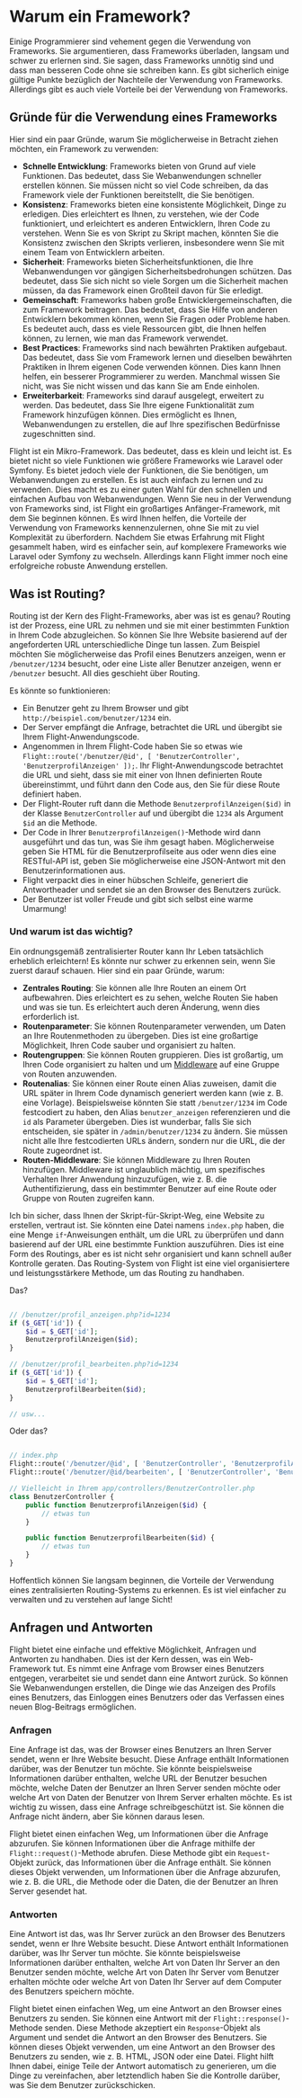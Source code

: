 # Warum ein Framework?

Einige Programmierer sind vehement gegen die Verwendung von Frameworks. Sie argumentieren, dass Frameworks überladen, langsam und schwer zu erlernen sind. Sie sagen, dass Frameworks unnötig sind und dass man besseren Code ohne sie schreiben kann. Es gibt sicherlich einige gültige Punkte bezüglich der Nachteile der Verwendung von Frameworks. Allerdings gibt es auch viele Vorteile bei der Verwendung von Frameworks.

## Gründe für die Verwendung eines Frameworks

Hier sind ein paar Gründe, warum Sie möglicherweise in Betracht ziehen möchten, ein Framework zu verwenden:

- **Schnelle Entwicklung**: Frameworks bieten von Grund auf viele Funktionen. Das bedeutet, dass Sie Webanwendungen schneller erstellen können. Sie müssen nicht so viel Code schreiben, da das Framework viele der Funktionen bereitstellt, die Sie benötigen.
- **Konsistenz**: Frameworks bieten eine konsistente Möglichkeit, Dinge zu erledigen. Dies erleichtert es Ihnen, zu verstehen, wie der Code funktioniert, und erleichtert es anderen Entwicklern, Ihren Code zu verstehen. Wenn Sie es von Skript zu Skript machen, könnten Sie die Konsistenz zwischen den Skripts verlieren, insbesondere wenn Sie mit einem Team von Entwicklern arbeiten.
- **Sicherheit**: Frameworks bieten Sicherheitsfunktionen, die Ihre Webanwendungen vor gängigen Sicherheitsbedrohungen schützen. Das bedeutet, dass Sie sich nicht so viele Sorgen um die Sicherheit machen müssen, da das Framework einen Großteil davon für Sie erledigt.
- **Gemeinschaft**: Frameworks haben große Entwicklergemeinschaften, die zum Framework beitragen. Das bedeutet, dass Sie Hilfe von anderen Entwicklern bekommen können, wenn Sie Fragen oder Probleme haben. Es bedeutet auch, dass es viele Ressourcen gibt, die Ihnen helfen können, zu lernen, wie man das Framework verwendet.
- **Best Practices**: Frameworks sind nach bewährten Praktiken aufgebaut. Das bedeutet, dass Sie vom Framework lernen und dieselben bewährten Praktiken in Ihrem eigenen Code verwenden können. Dies kann Ihnen helfen, ein besserer Programmierer zu werden. Manchmal wissen Sie nicht, was Sie nicht wissen und das kann Sie am Ende einholen.
- **Erweiterbarkeit**: Frameworks sind darauf ausgelegt, erweitert zu werden. Das bedeutet, dass Sie Ihre eigene Funktionalität zum Framework hinzufügen können. Dies ermöglicht es Ihnen, Webanwendungen zu erstellen, die auf Ihre spezifischen Bedürfnisse zugeschnitten sind.

Flight ist ein Mikro-Framework. Das bedeutet, dass es klein und leicht ist. Es bietet nicht so viele Funktionen wie größere Frameworks wie Laravel oder Symfony. Es bietet jedoch viele der Funktionen, die Sie benötigen, um Webanwendungen zu erstellen. Es ist auch einfach zu lernen und zu verwenden. Dies macht es zu einer guten Wahl für den schnellen und einfachen Aufbau von Webanwendungen. Wenn Sie neu in der Verwendung von Frameworks sind, ist Flight ein großartiges Anfänger-Framework, mit dem Sie beginnen können. Es wird Ihnen helfen, die Vorteile der Verwendung von Frameworks kennenzulernen, ohne Sie mit zu viel Komplexität zu überfordern. Nachdem Sie etwas Erfahrung mit Flight gesammelt haben, wird es einfacher sein, auf komplexere Frameworks wie Laravel oder Symfony zu wechseln. Allerdings kann Flight immer noch eine erfolgreiche robuste Anwendung erstellen.

## Was ist Routing?

Routing ist der Kern des Flight-Frameworks, aber was ist es genau? Routing ist der Prozess, eine URL zu nehmen und sie mit einer bestimmten Funktion in Ihrem Code abzugleichen. So können Sie Ihre Website basierend auf der angeforderten URL unterschiedliche Dinge tun lassen. Zum Beispiel möchten Sie möglicherweise das Profil eines Benutzers anzeigen, wenn er `/benutzer/1234` besucht, oder eine Liste aller Benutzer anzeigen, wenn er `/benutzer` besucht. All dies geschieht über Routing.

Es könnte so funktionieren:

- Ein Benutzer geht zu Ihrem Browser und gibt `http://beispiel.com/benutzer/1234` ein.
- Der Server empfängt die Anfrage, betrachtet die URL und übergibt sie Ihrem Flight-Anwendungscode.
- Angenommen in Ihrem Flight-Code haben Sie so etwas wie `Flight::route('/benutzer/@id', [ 'BenutzerController', 'BenutzerprofilAnzeigen' ]);`. Ihr Flight-Anwendungscode betrachtet die URL und sieht, dass sie mit einer von Ihnen definierten Route übereinstimmt, und führt dann den Code aus, den Sie für diese Route definiert haben.
- Der Flight-Router ruft dann die Methode `BenutzerprofilAnzeigen($id)` in der Klasse `BenutzerController` auf und übergibt die `1234` als Argument `$id` an die Methode.
- Der Code in Ihrer `BenutzerprofilAnzeigen()`-Methode wird dann ausgeführt und das tun, was Sie ihm gesagt haben. Möglicherweise geben Sie HTML für die Benutzerprofilseite aus oder wenn dies eine RESTful-API ist, geben Sie möglicherweise eine JSON-Antwort mit den Benutzerinformationen aus.
- Flight verpackt dies in einer hübschen Schleife, generiert die Antwortheader und sendet sie an den Browser des Benutzers zurück.
- Der Benutzer ist voller Freude und gibt sich selbst eine warme Umarmung!

### Und warum ist das wichtig?

Ein ordnungsgemäß zentralisierter Router kann Ihr Leben tatsächlich erheblich erleichtern! Es könnte nur schwer zu erkennen sein, wenn Sie zuerst darauf schauen. Hier sind ein paar Gründe, warum:

- **Zentrales Routing**: Sie können alle Ihre Routen an einem Ort aufbewahren. Dies erleichtert es zu sehen, welche Routen Sie haben und was sie tun. Es erleichtert auch deren Änderung, wenn dies erforderlich ist.
- **Routenparameter**: Sie können Routenparameter verwenden, um Daten an Ihre Routenmethoden zu übergeben. Dies ist eine großartige Möglichkeit, Ihren Code sauber und organisiert zu halten.
- **Routengruppen**: Sie können Routen gruppieren. Dies ist großartig, um Ihren Code organisiert zu halten und um [Middleware](middleware) auf eine Gruppe von Routen anzuwenden.
- **Routenalias**: Sie können einer Route einen Alias zuweisen, damit die URL später in Ihrem Code dynamisch generiert werden kann (wie z. B. eine Vorlage). Beispielsweise könnten Sie statt `/benutzer/1234` im Code festcodiert zu haben, den Alias `benutzer_anzeigen` referenzieren und die `id` als Parameter übergeben. Dies ist wunderbar, falls Sie sich entscheiden, sie später in `/admin/benutzer/1234` zu ändern. Sie müssen nicht alle Ihre festcodierten URLs ändern, sondern nur die URL, die der Route zugeordnet ist.
- **Routen-Middleware**: Sie können Middleware zu Ihren Routen hinzufügen. Middleware ist unglaublich mächtig, um spezifisches Verhalten Ihrer Anwendung hinzuzufügen, wie z. B. die Authentifizierung, dass ein bestimmter Benutzer auf eine Route oder Gruppe von Routen zugreifen kann.

Ich bin sicher, dass Ihnen der Skript-für-Skript-Weg, eine Website zu erstellen, vertraut ist. Sie könnten eine Datei namens `index.php` haben, die eine Menge `if`-Anweisungen enthält, um die URL zu überprüfen und dann basierend auf der URL eine bestimmte Funktion auszuführen. Dies ist eine Form des Routings, aber es ist nicht sehr organisiert und kann schnell außer Kontrolle geraten. Das Routing-System von Flight ist eine viel organisiertere und leistungsstärkere Methode, um das Routing zu handhaben.

Das?

```php

// /benutzer/profil_anzeigen.php?id=1234
if ($_GET['id']) {
	$id = $_GET['id'];
	BenutzerprofilAnzeigen($id);
}

// /benutzer/profil_bearbeiten.php?id=1234
if ($_GET['id']) {
	$id = $_GET['id'];
	BenutzerprofilBearbeiten($id);
}

// usw...
```

Oder das?

```php

// index.php
Flight::route('/benutzer/@id', [ 'BenutzerController', 'BenutzerprofilAnzeigen' ]);
Flight::route('/benutzer/@id/bearbeiten', [ 'BenutzerController', 'BenutzerprofilBearbeiten' ]);

// Vielleicht in Ihrem app/controllers/BenutzerController.php
class BenutzerController {
	public function BenutzerprofilAnzeigen($id) {
		// etwas tun
	}

	public function BenutzerprofilBearbeiten($id) {
		// etwas tun
	}
}
```

Hoffentlich können Sie langsam beginnen, die Vorteile der Verwendung eines zentralisierten Routing-Systems zu erkennen. Es ist viel einfacher zu verwalten und zu verstehen auf lange Sicht!

## Anfragen und Antworten

Flight bietet eine einfache und effektive Möglichkeit, Anfragen und Antworten zu handhaben. Dies ist der Kern dessen, was ein Web-Framework tut. Es nimmt eine Anfrage vom Browser eines Benutzers entgegen, verarbeitet sie und sendet dann eine Antwort zurück. So können Sie Webanwendungen erstellen, die Dinge wie das Anzeigen des Profils eines Benutzers, das Einloggen eines Benutzers oder das Verfassen eines neuen Blog-Beitrags ermöglichen.

### Anfragen

Eine Anfrage ist das, was der Browser eines Benutzers an Ihren Server sendet, wenn er Ihre Website besucht. Diese Anfrage enthält Informationen darüber, was der Benutzer tun möchte. Sie könnte beispielsweise Informationen darüber enthalten, welche URL der Benutzer besuchen möchte, welche Daten der Benutzer an Ihren Server senden möchte oder welche Art von Daten der Benutzer von Ihrem Server erhalten möchte. Es ist wichtig zu wissen, dass eine Anfrage schreibgeschützt ist. Sie können die Anfrage nicht ändern, aber Sie können daraus lesen.

Flight bietet einen einfachen Weg, um Informationen über die Anfrage abzurufen. Sie können Informationen über die Anfrage mithilfe der `Flight::request()`-Methode abrufen. Diese Methode gibt ein `Request`-Objekt zurück, das Informationen über die Anfrage enthält. Sie können dieses Objekt verwenden, um Informationen über die Anfrage abzurufen, wie z. B. die URL, die Methode oder die Daten, die der Benutzer an Ihren Server gesendet hat.

### Antworten

Eine Antwort ist das, was Ihr Server zurück an den Browser des Benutzers sendet, wenn er Ihre Website besucht. Diese Antwort enthält Informationen darüber, was Ihr Server tun möchte. Sie könnte beispielsweise Informationen darüber enthalten, welche Art von Daten Ihr Server an den Benutzer senden möchte, welche Art von Daten Ihr Server vom Benutzer erhalten möchte oder welche Art von Daten Ihr Server auf dem Computer des Benutzers speichern möchte.

Flight bietet einen einfachen Weg, um eine Antwort an den Browser eines Benutzers zu senden. Sie können eine Antwort mit der `Flight::response()`-Methode senden. Diese Methode akzeptiert ein `Response`-Objekt als Argument und sendet die Antwort an den Browser des Benutzers. Sie können dieses Objekt verwenden, um eine Antwort an den Browser des Benutzers zu senden, wie z. B. HTML, JSON oder eine Datei. Flight hilft Ihnen dabei, einige Teile der Antwort automatisch zu generieren, um die Dinge zu vereinfachen, aber letztendlich haben Sie die Kontrolle darüber, was Sie dem Benutzer zurückschicken.